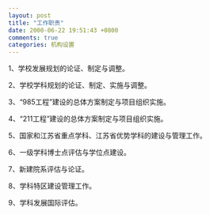 ```yaml
---
layout: post
title: "工作职责"
date: 2000-06-22 19:51:43 +0800
comments: true
categories: 机构设置
---
```




1、学校发展规划的论证、制定与调整。

2、学校学科规划的论证、制定、实施与调整。

3、“985工程”建设的总体方案制定与项目组织实施。

4、“211工程”建设的总体方案制定与项目组织实施。

5、国家和江苏省重点学科、江苏省优势学科的建设与管理工作。

6、一级学科博士点评估与学位点建设。

7、新建院系评估与论证。

8、学科特区建设管理工作。

9、学科发展国际评估。


